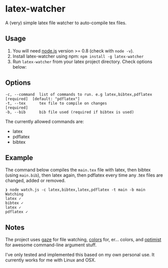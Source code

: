 latex-watcher
=============

A (very) simple latex file watcher to auto-compile tex files.

Usage
-----

1. You will need [node.js](http://nodejs.org/download/) version >= 0.8 (check with ```node -v```).
2. Install latex-watcher using npm: ```npm install -g latex-watcher```
3. Run ```latex-watcher``` from your latex project directory. Check options below:

Options
-------

    -c, --command  list of commands to run. e.g latex,bibtex,pdflatex  [required]  [default: "pdflatex"]
    -t, --tex      tex file to compile on changes                      [required]
    -b, --bib      bib file used (required if bibtex is used)        

The currently allowed commands are:
- latex
- pdflatex
- bibtex


Example
-------
The command below compiles the ```main.tex``` file with latex, then bibtex (using ```main.bib```), then latex again, then pdflatex every time any .tex files are changed, added or removed.

    ❯ node watch.js -c latex,bibtex,latex,pdflatex -t main -b main
    Watching
    latex ✓
    bibtex ✓
    latex ✓
    pdflatex ✓


Notes
-----

The project uses [gaze](https://github.com/shama/gaze) for file watching, [colors](https://github.com/Marak/colors.js) for, er... colors, and [optimist](https://github.com/substack/node-optimist) for awesome command-line argument stuff.

I've only tested and implemented this based on my own personal use. It currently works for me with Linux and OSX.